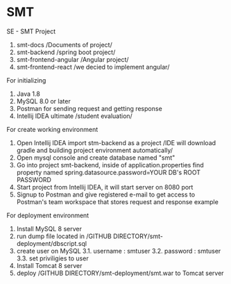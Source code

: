 # SMT
SE - SMT Project


1. smt-docs /Documents of project/
2. smt-backend /spring boot project/
3. smt-frontend-angular /Angular project/
4. smt-frontend-react /we decied to implement angular/



For initializing 

1. Java 1.8
2. MySQL 8.0 or later
3. Postman for sending request and getting response
4. Intellij IDEA ultimate /student evaluation/


For create working environment

1. Open Intellij IDEA import stm-backend as a project /IDE will download gradle and building project environment automatically/
2. Open mysql console and create database named "smt"
3. Go into project smt-backend, inside of application.properties find property named spring.datasource.password=YOUR DB's ROOT PASSWORD
4. Start project from Intellij IDEA, it will start server on 8080 port
5. Signup to Postman and give registered e-mail to get access to Postman's team workspace that stores request and response example


For deployment environment

1. Install MySQL 8 server
2. run dump file located in /GITHUB DIRECTORY/smt-deployment/dbscript.sql
3. create user on MySQL
    3.1. username : smtuser
    3.2. password : smtuser
    3.3. set priviligies to user 
3. Install Tomcat 8 server
4. deploy /GITHUB DIRECTORY/smt-deployment/smt.war to Tomcat server